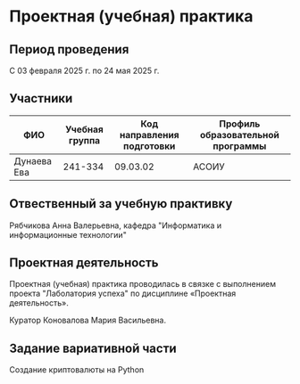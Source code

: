 # Проектная (учебная) практика

## Период проведения
С 03 февраля 2025 г. по 24 мая 2025 г.

## Участники

| ФИО         | Учебная группа | Код направления подготовки | Профиль образовательной программы |
| ----------- | ----------- | ----------- | ----------- |
| Дунаева Ева  | 241-334    | 09.03.02    | АСОИУ   |

## Отвественный за учебную практивку
 Рябчикова Анна Валерьевна, кафедра "Информатика и информационные технологии"

## Проектная деятельность

Проектная (учебная) практика проводилась в связке с выполнением проекта "Лаболатория успеха" по дисциплине «Проектная деятельность».

Куратор Коновалова Мария Васильевна.

## Задание вариативной части

Создание криптовалюты на Python
